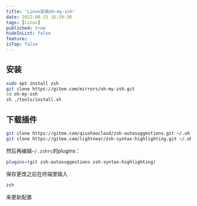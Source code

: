 ```yaml
---
title: 'Linux安装oh-my-zsh'
date: 2022-08-15 16:39:38
tags: [Linux]
published: true
hideInList: false
feature: 
isTop: false
---
```

## 安装

```sh
sudo apt install zsh
git clone https://gitee.com/mirrors/oh-my-zsh.git
cd oh-my-zsh
sh ./tools/install.sh
```

## 下载插件

```sh
git clone https://gitee.com/qiushaocloud/zsh-autosuggestions.git ~/.oh-my-zsh/plugins/zsh-autosuggestions
git clone https://gitee.com/lightnear/zsh-syntax-highlighting.git ~/.oh-my-zsh/plugins/zsh-syntax-highlighting
```
然后再编辑`~/.zshrc`的plugins：

```sh
plugins=(git zsh-autosuggestions zsh-syntax-highlighting)
```

保存更改之后在终端里输入
```sh
zsh
```
来更新配置
